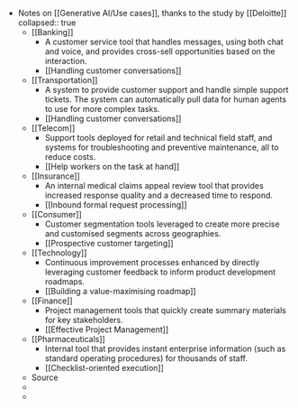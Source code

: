- Notes on [[Generative AI/Use cases]], thanks to the study by [[Deloitte]]
  collapsed:: true
	- [[Banking]]
		- A customer service tool that handles messages, using both chat and voice, and provides cross-sell opportunities based on the interaction.
		- [[Handling customer conversations]]
	- [[Transportation]]
		- A system to provide customer support and handle simple support tickets. The system can automatically pull data for human agents to use for more complex tasks.
		- [[Handling customer conversations]]
	- [[Telecom]]
		- Support tools deployed for retail and technical field staff, and systems for troubleshooting and preventive maintenance, all to reduce costs.
		- [[Help workers on the task at hand]]
	- [[Insurance]]
		- An internal medical claims appeal review tool that provides increased response quality and a decreased time to respond.
		- [[Inbound formal request processing]]
	- [[Consumer]]
		- Customer segmentation tools leveraged to create more precise and customised segments across geographies.
		- [[Prospective customer targeting]]
	- [[Technology]]
		- Continuous improvement processes enhanced by directly leveraging customer feedback to inform product development roadmaps.
		- [[Building a value-maximising roadmap]]
	- [[Finance]]
		- Project management tools that quickly create summary materials for key stakeholders.
		- [[Effective Project Management]]
	- [[Pharmaceuticals]]
		- Internal tool that provides instant enterprise information (such as standard operating procedures) for thousands of staff.
		- [[Checklist-oriented execution]]
	- Source
	-
	-